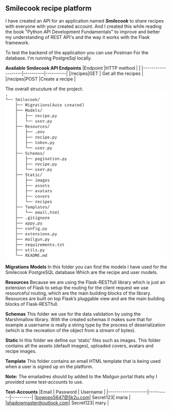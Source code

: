 ## Smilecook recipe platform

I have created an API for an application named _**Smilecook**_ to share recipes with everyone with your created account. And I created this while reading the book "Python API Development Fundamentals" to improve and better my understanding of REST API's and the way it works with the Flask framework.

To test the backend of the application you can use Postman
For the database. I'm running PostgreSql locally. 


**Available Smilecook API Endpoints**
|Endpoint              |HTTP method |   |
|-------------------|----------|----------|
|/recipes|GET | Get all the recipes   |
|/recipes|POST |Create a recipe  |

The overall strucuture of the project:
![structure of the project](/Chapter_2/smilecook/documentation/project_structure.jpg)


**Migrations**
**Models**
In this folder you can find the models I have used for the Smilecook PostgreSQL database
Which are the recipe and user models.

**Resources**
Because we are using the Flask-RESTfull library which is just an extension of Flask
to setup the routing for the client request we use resourceful routing, which are the main building blocks of the library. Resources are built on top Flask’s pluggable view and are the main building blocks of Flask-RESTfull.


**Schemas**
This folder we use for the data validation by using the Marshmallow library.
With the created schemas it makes sure that for example a username is really a string type by the process of deserialization (which is the recreation of the object from a stream of bytes).

**Static**
In this folder we define our ‘static’ files such as images. This folder contains all the assets (default images), uploaded covers, avatars and recipe images.

**Template**
This folder contains an email HTML template that is being used when a user is signed up on the platform.

**Note:**
The emailadres should by added to the Mailgun portal thats why I provided some
test-accounts to use.

**Test-Accounts**
|Email              | Password | Username |
|-------------------|----------|----------|
|bowopo5647@5k2u.com| Secret123| maria    |
|shadowmaster@outlook.com| Secret123| mary |